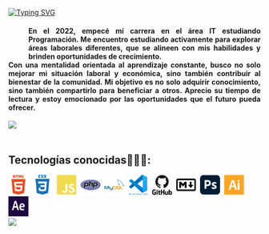 [![Typing SVG](https://readme-typing-svg.demolab.com?font=Fira+Code&pause=1000&color=F7380C&random=false&width=435&lines=Hello+dear!+My+name+is+Alan+😄)](https://git.io/typing-svg)

   <div id="header" align="justify">
      <h4>
         <dd>En el 2022, empecé mí carrera en el área IT estudiando Programación. Me encuentro estudiando activamente para explorar áreas laborales diferentes, que se alineen con mis habilidades y brinden oportunidades de crecimiento.</dd>
         Con una mentalidad orientada al aprendizaje constante, busco no solo mejorar mi situación laboral y económica, sino también contribuir al bienestar de la comunidad. Mi objetivo es no solo adquirir conocimiento, sino también compartirlo para beneficiar a                    otros. Aprecio su tiempo de lectura y estoy emocionado por las oportunidades que el futuro pueda ofrecer.
      </h4>
   </div>

<img src="https://user-images.githubusercontent.com/73097560/115834477-dbab4500-a447-11eb-908a-139a6edaec5c.gif"><br><br>

<div align="left">
    <h2>Tecnologías conocidas👨🏻‍💻:</h2>
        <img src="https://github.com/devicons/devicon/blob/master/icons/html5/html5-plain-wordmark.svg" title="HTML5" alt="" width="40"/>&nbsp;
        <img src="https://github.com/devicons/devicon/blob/master/icons/css3/css3-plain-wordmark.svg" title="CSS3" alt="" width="40"/>&nbsp;
        <img src="https://github.com/devicons/devicon/blob/master/icons/javascript/javascript-plain.svg" title="JavaScript" alt="" width="40"/>&nbsp;
        <img src="https://github.com/devicons/devicon/blob/master/icons/php/php-original.svg" title="PHP" alt="" width="40"/>&nbsp;
        <img src="https://github.com/devicons/devicon/blob/master/icons/mysql/mysql-original-wordmark.svg" title="MySQL" alt="" width="40"/>&nbsp;
        <img src="https://github.com/devicons/devicon/blob/master/icons/vscode/vscode-original-wordmark.svg" title="Visual Studio Code" alt="" width="40"/>&nbsp;
        <img src="https://github.com/devicons/devicon/blob/master/icons/github/github-original-wordmark.svg" title="GitHub" alt="" width="40"/>&nbsp;
        <img src="https://github.com/devicons/devicon/blob/master/icons/markdown/markdown-original.svg" title="Markdown" alt="" width="40"/>&nbsp;
        <img src="https://github.com/devicons/devicon/blob/master/icons/photoshop/photoshop-plain.svg" title="Adobe Photoshop" alt="" width="40"/>&nbsp;
        <img src="https://github.com/devicons/devicon/blob/master/icons/illustrator/illustrator-plain.svg" title="Adobe Illustraitor" alt="" width="40"/>&nbsp;
        <img src="https://github.com/devicons/devicon/blob/master/icons/aftereffects/aftereffects-plain.svg" title="Adobe After Effects" alt="" width="40"/>&nbsp;
 </div>
<img src="https://user-images.githubusercontent.com/73097560/115834477-dbab4500-a447-11eb-908a-139a6edaec5c.gif"><br><br>

